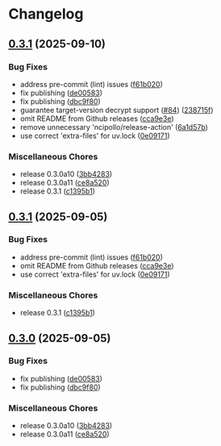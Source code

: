 # Changelog

## [0.3.1](https://github.com/b-long/opentdf-python-sdk/compare/otdf-python-v0.3.2...otdf-python-v0.3.1) (2025-09-10)


### Bug Fixes

* address pre-commit (lint) issues ([f61b020](https://github.com/b-long/opentdf-python-sdk/commit/f61b02033f4a132ee1e552be61917d18d5a0bf4c))
* fix publishing ([de00583](https://github.com/b-long/opentdf-python-sdk/commit/de005832c2a961f732f564b6a0380b6007a59b6b))
* fix publishing ([dbc9f80](https://github.com/b-long/opentdf-python-sdk/commit/dbc9f8002d04ae08dc0403dea61507bd2eb19cd2))
* guarantee target-version decrypt support ([#84](https://github.com/b-long/opentdf-python-sdk/issues/84)) ([238715f](https://github.com/b-long/opentdf-python-sdk/commit/238715f8ef761bcb39c66c13cf017fb891ad6d40))
* omit README from Github releases ([cca9e3e](https://github.com/b-long/opentdf-python-sdk/commit/cca9e3efb9ead3693d401261e3e74debd985653e))
* remove unnecessary 'ncipollo/release-action' ([6a1d57b](https://github.com/b-long/opentdf-python-sdk/commit/6a1d57b562b6b6f506db9c29fa11858bf28ef702))
* use correct 'extra-files' for uv.lock ([0e09171](https://github.com/b-long/opentdf-python-sdk/commit/0e091714cad2a5f462bf0a5444e92d8e71639626))


### Miscellaneous Chores

* release 0.3.0a10 ([3bb4283](https://github.com/b-long/opentdf-python-sdk/commit/3bb42837fa9547273023859db48c4e4f69325273))
* release 0.3.0a11 ([ce8a520](https://github.com/b-long/opentdf-python-sdk/commit/ce8a52064969aa5e27876c4454d2e32b42a36f5b))
* release 0.3.1 ([c1395b1](https://github.com/b-long/opentdf-python-sdk/commit/c1395b1ff6bf02ffb24f20e7d45ca0869ae033f5))

## [0.3.1](https://github.com/b-long/opentdf-python-sdk/compare/otdf-python-v0.3.0...otdf-python-v0.3.1) (2025-09-05)


### Bug Fixes

* address pre-commit (lint) issues ([f61b020](https://github.com/b-long/opentdf-python-sdk/commit/f61b02033f4a132ee1e552be61917d18d5a0bf4c))
* omit README from Github releases ([cca9e3e](https://github.com/b-long/opentdf-python-sdk/commit/cca9e3efb9ead3693d401261e3e74debd985653e))
* use correct 'extra-files' for uv.lock ([0e09171](https://github.com/b-long/opentdf-python-sdk/commit/0e091714cad2a5f462bf0a5444e92d8e71639626))


### Miscellaneous Chores

* release 0.3.1 ([c1395b1](https://github.com/b-long/opentdf-python-sdk/commit/c1395b1ff6bf02ffb24f20e7d45ca0869ae033f5))

## [0.3.0](https://github.com/b-long/opentdf-python-sdk/compare/otdf-python-v0.3.0...otdf-python-v0.3.0) (2025-09-05)


### Bug Fixes

* fix publishing ([de00583](https://github.com/b-long/opentdf-python-sdk/commit/de005832c2a961f732f564b6a0380b6007a59b6b))
* fix publishing ([dbc9f80](https://github.com/b-long/opentdf-python-sdk/commit/dbc9f8002d04ae08dc0403dea61507bd2eb19cd2))


### Miscellaneous Chores

* release 0.3.0a10 ([3bb4283](https://github.com/b-long/opentdf-python-sdk/commit/3bb42837fa9547273023859db48c4e4f69325273))
* release 0.3.0a11 ([ce8a520](https://github.com/b-long/opentdf-python-sdk/commit/ce8a52064969aa5e27876c4454d2e32b42a36f5b))
